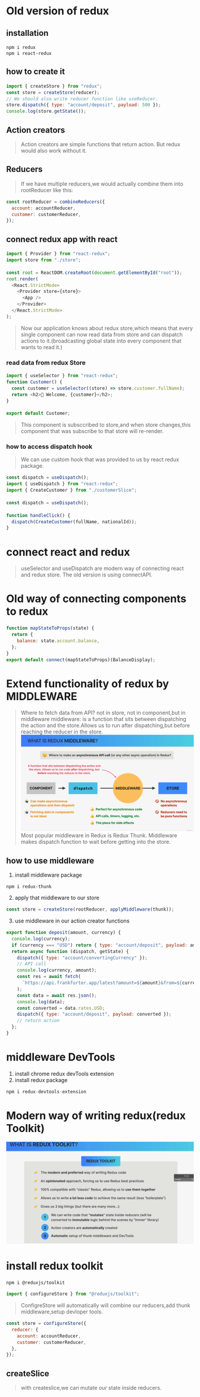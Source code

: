# Old version of redux

## installation

```
npm i redux
npm i react-redux
```

## how to create it

```js
import { createStore } from "redux";
const store = createStore(reducer);
// We should also write reducer function like useReducer.
store.dispatch({ type: "account/deposit", payload: 500 });
console.log(store.getState());
```

## Action creators

> Action creators are simple functions that return action.
> But redux would also work without it.

## Reducers

> If we have multiple reducers,we would actually combine them into rootReducer like this:

```js
const rootReducer = combineReducers({
  account: accountReducer,
  customer: customerReducer,
});
```

## connect redux app with react

```js
import { Provider } from "react-redux";
import store from "./store";

const root = ReactDOM.createRoot(document.getElementById("root"));
root.render(
  <React.StrictMode>
    <Provider store={store}>
      <App />
    </Provider>
  </React.StrictMode>
);
```

> Now our application knows about redux store,which means that every single component can now read data from store and can dispatch actions to it.(broadcasting global state into every component that wants to read it.)

### read data from redux Store

```js
import { useSelector } from "react-redux";
function Customer() {
  const customer = useSelector((store) => store.customer.fullName);
  return <h2>👋 Welcome, {customer}</h2>;
}

export default Customer;
```

> This component is subsccribed to store,and when store changes,this component that was subscribe to that store will re-render.

### how to access dispatch hook

> We can use custom hook that was provided to us by react redux package.

```js
const dispatch = useDispatch();
import { useDispatch } from "react-redux";
import { CreateCustomer } from "./customerSlice";

const dispatch = useDispatch();

function handleClick() {
  dispatch(CreateCustomer(fullName, nationalId));
}
```

# connect react and redux

> useSelector and useDispatch are modern way of connecting react and redux store.
> The old version is using connectAPI.

# Old way of connecting components to redux

```js
function mapStateToProps(state) {
  return {
    balance: state.account.balance,
  };
}
export default connect(mapStateToProps)(BalanceDisplay);
```

# Extend functionality of redux by MIDDLEWARE

> Where to fetch data from API? not in store, not in component,but in middleware
> middleware: is a function that sits between dispatching the action and the store.Allows us to run after dispatching,but before reaching the reducer in the store.
> ![alt text](middleware.png)\
> Most popular middleware in Redux is Redux Thunk.
> Middleware makes dispatch function to wait before getting into the store.

## how to use middleware

1. install middleware package

```
npm i redux-thunk
```

2. apply that middleware to our store

```js
const store = createStore(rootReducer, applyMiddleware(thunk));
```

3. use middleware in our action creator functions

```js
export function deposit(amount, currency) {
  console.log(currency);
  if (currency === "USD") return { type: "account/deposit", payload: amount };
  return async function (dispatch, getState) {
    dispatch({ type: "account/convertingCurrency" });
    // API call
    console.log(currency, amount);
    const res = await fetch(
      `https://api.frankfurter.app/latest?amount=${amount}&from=${currency}&to=USD`
    );
    const data = await res.json();
    console.log(data);
    const converted = data.rates.USD;
    dispatch({ type: "account/deposit", payload: converted });
    // return action
  };
}
```

# middleware DevTools

1. install chrome redux devTools extension
2. install redux package

```js
npm i redux-devtools-extension

```

# Modern way of writing redux(redux Toolkit)

![alt text](reduxToolkit.png)

# install redux toolkit

```
npm i @reduxjs/toolkit
```

```js
import { configureStore } from "@reduxjs/toolkit";
```

> ConfigreStore will automatically will combine our reducers,add thunk middleware,setup devloper tools.

```js
const store = configureStore({
  reducer: {
    account: accountReducer,
    customer: customerReducer,
  },
});
```

## createSlice

> with createslice,we can mutate our state inside reducers.
